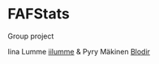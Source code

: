 # FAFStats

Group project

Iina Lumme [iilumme](https://github.com/iilumme) 
&
Pyry Mäkinen [Blodir](https://github.com/Blodir)
